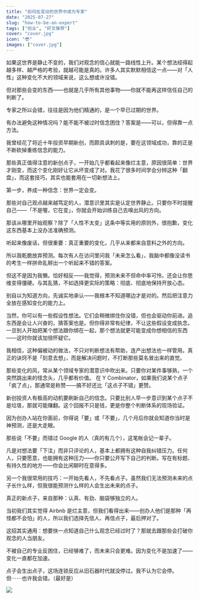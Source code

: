 ```yaml
---
title: "如何在变动的世界中成为专家"
date: "2025-07-27"
slug: "how-to-be-an-expert"
tags: ["创业", "好文推荐"]
cover: "cover.jpg"
icon: "😎"
images: ["cover.jpg"]
---
```

如果这世界是静止不变的，我们对观念的信心就能一路线性上升。某个想法经得起越多样、越严格的考验，就越可能是真的。许多人其实默默相信这一点——对「人性」这种变化不大的领域来说，这么想或许没错。



但对那些会变的东西——也就是几乎所有其他事物——你就不能再这样信任自己的判断了。



专家之所以会错，往往是因为他们精通的，是一个早已过期的世界。



有办法避免这种情况吗？能不能不被过时信念困住？答案是——可以，但得靠一点方法。



我曾经花了将近十年投资早期新创，而颇具讽刺的是，要在这领域成功，靠的正是不断砍掉重练信念的能力。



那些真正值得注意的新创点子，一开始几乎都看起来像烂主意，原因很简单：世界才刚变，而这个变化刚好让它从坏变成了对。我花了很多时间学会分辨这种「翻盘」，而这套技巧，其实也能套用在一切新想法上。



第一步，养成一种信念：世界一定会变。



那些对自己观点越来越笃定的人，潜意识里其实是认定世界静止。只要你不时提醒自己——「不是喔，它在变」，你就会开始训练自己去嗅出风的方向。



那该从哪里开始观察？除了「人性不太变」这条中等实用的原则外，很抱歉，变化这东西基本上没办法准确预测。



听起来像废话，但很重要：真正重要的变化，几乎从来都来自意料之外的方向。



所以我乾脆放弃预测。每次有人在访问里问我「未来怎么看」，我脑中都像没读书的考生一样拼命乱掰出一个听起来不错的答案。



但这不是因为我懒。恰好相反——我觉得，预测未来不但命中率可怜，还会让你思维变得僵硬。与其乱猜，不如选择更实际的策略：彻底、彻底地保持开放心态。



别自以为知道方向，先诚实地承认——我根本不知道哪边才是对的。然后把注意力全放在感知变化的能力上。



当然，你可以有一些假设性想法。它们会稍微绑住你没错，但也会驱动你前进。追东西是会让人兴奋的，猜答案也是。但你得非常有纪律，不让这些假设变成执念。
一旦别人开始把某个想法跟你绑在一起，那个想法就更可能变成你想相信的东西——这时你就该加倍怀疑它。



我相信，这种偏被动的做法，不只对判断想法有帮助，连产出想法也一样管用。真正的诀窍不是「刻意去想」，而是解决问题时，不打断那些莫名冒出来的直觉。



那些变化的风，常从某个领域专家的潜意识中吹出来。只要你对某件事够熟，一个突然跳出来的怪念头，几乎都有价值。
在 Y Combinator，如果我们说某个点子「疯了点」，那通常是称赞——搞不好还比「这点子不错」更赞。



新创投资人有极高的动机要刷新自己的信念。只要比别人早一步意识到某个点子不是垃圾，那就可能赚翻。这个回报不只是钱，更是你整个判断体系的现场验证。



因为创办人站在你面前，你得说「要」或「不要」，几个月后你就会知道你当时是神预测，还是大走眼。



那些说「不要」而错过 Google 的人（真的有几个），这笔帐会记一辈子。



凡是对想法要「下注」而非只评论的人，基本上都拥有这种自我纠错压力。任何人，只要愿意，也能拥有这种压力——你只要公开写下自己的判断。写在有标题、有持久性的地方——你会比闲聊时在意得多。



另一个我很常用的技巧：一开始先看人，不先看点子。虽然我们无法预测未来的点子长什么样，但我很能预测什么样的人会生出未来的点子。



真正的新点子，来自那种：认真、有劲、脑袋够独立的人。



当初我们其实觉得 Airbnb 是烂主意，但我们看得出来——创办人他们是那种「再怪都不会怕」的人，所以我们选择先信人、再信点子，最后押对了。



这招其实通用：想要快一点知道自己什么观念已经过时了？那就去跟那些会打破你观念的人当朋友。



不被自己的专业反困住，已经够难了，而未来只会更难。因为变化不是加速了——变化一直都在加速。



点子会生出点子，这场连锁反应从旧石器时代就没停过。我不认为它会停。
但⋯⋯也许我会错。（最好是）




![](https://prod-files-secure.s3.us-west-2.amazonaws.com/112d0858-5090-4d34-a606-b75eb8d65fd2/46476355-9cf3-4e99-9b7a-3531bc426380/1000202064.png?X-Amz-Algorithm=AWS4-HMAC-SHA256&X-Amz-Content-Sha256=UNSIGNED-PAYLOAD&X-Amz-Credential=ASIAZI2LB4664IWKZMDD%2F20251010%2Fus-west-2%2Fs3%2Faws4_request&X-Amz-Date=20251010T022400Z&X-Amz-Expires=3600&X-Amz-Security-Token=IQoJb3JpZ2luX2VjEEoaCXVzLXdlc3QtMiJHMEUCIQDyZ3Lw%2Fi9cQeNKkD4rcuprKM4qNSpYPO0meBRE0gaT6gIgYX%2F2tV2H43oWbuTWNU20DFfP964yfaWfd7dkmzgVmpEqiAQI4%2F%2F%2F%2F%2F%2F%2F%2F%2F%2F%2FARAAGgw2Mzc0MjMxODM4MDUiDPVRZ%2BUub0cMZmOjvircAwcdDvpFX2jbVnJ8CrHJN664zzb7prPk%2Fa1WfvULsZyuZ1pVfkovMBjlIwDfvTC25WJlVGCtko7srUnEaLXK6W4%2Fmkn7sfoNKOAfsZYJydjxico42W5CvFSNIQYY06jQCnMbo%2FACJg8QMdPRG307A%2Ffl%2Bhr1bkc2EYdHOzRSgCgtyiJ2D8UdNny4QGQuP1A1hLwLwRoiUQBCpv2s6LiFBty9PgGlx5YQLowRlYA63XzX2G%2F1bCLh9ssD3DhlqwEl4K6FJF1FNTiIHzEfl1SYiXa8xFtsY2KvMI4IOvLKmVNqWxT5aYOIgLadkPJD3PicbZXlZk1WaIaPobblrL6i7q1HbTps0hBR3KKm1YGodKgsjdqy4tk7jgT2U5lSb5NrKrC0ojbaairgfGl5axD6%2Bp8HyFbPWRqB%2FRMjT0ugL7%2B272lG5whFHFI8UX6tRC3WFbEh0n3G%2BhzkQ8Y8pCdr7L4kw8S%2Byf0YopdMgrYWE0rF3xx89881AjEY6klW8GKrw3BBR34fQ2uodVBFNmxT9wi%2BqxswqYbxcjp1r4AGSGhohjie4x5ZnYAwyFRsBgfWPyoOcNOxyFec0wOep7f5pch2tZ5Uj%2FV4qksNO0zSK5wOjl%2BPTufrklCg0l9cMO%2FWoccGOqUBbzf%2F31%2FWncT4B5G2i9NCG0zKziOT1PEIcHBJom9RJEXB%2Fo6l2fYOm6d2t1PNRzIv8uFAvagjwPjJ2jRPVThM4%2FAMOpjqP3hrXXpEv1i0%2FMtKbj6%2Bn%2FYSAHtWFEeHPzY9hkMn8yoesq2W%2Bv802irnUTdAl9M5Z07S7u%2Fw3vf8%2Bf%2Fm5wvCLeqLoqzTcTNJqNSu74GPbOZ1%2BCg5gwjqujIYsFuCvevf&X-Amz-Signature=ab8dac3da3170c6627f6ed0987a6e1261b51fe5b21d6efef8a5bd1bfe5414a46&X-Amz-SignedHeaders=host&x-amz-checksum-mode=ENABLED&x-id=GetObject)

